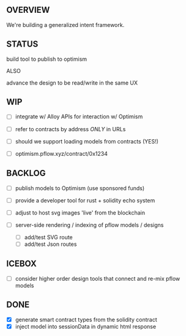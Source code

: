 OVERVIEW
--------

We're building a generalized intent framework.


STATUS
------

build tool to publish to optimism

ALSO

advance the design to be read/write in the same UX

WIP
---
- [ ] integrate w/ Alloy APIs for interaction w/ Optimism

- [ ] refer to contracts by address *ONLY* in URLs
- [ ] should we support loading models from contracts (YES!)
- [ ] optimism.pflow.xyz/contract/0x1234

BACKLOG
-------
- [ ] publish models to Optimism (use sponsored funds)

- [ ] provide a developer tool for rust + solidity echo system

- [ ] adjust to host svg images 'live' from the blockchain

- [ ] server-side rendering / indexing of pflow models / designs
    - [ ] add/test SVG route 
    - [ ] add/test Json routes

ICEBOX
------
- [ ] consider higher order design tools that connect and re-mix pflow models

DONE
----
- [x] generate smart contract types from the solidity contract
- [x] inject model into sessionData in dynamic html response

